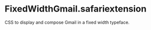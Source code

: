 FixedWidthGmail.safariextension
===============================

CSS to display and compose Gmail in a fixed width typeface.
